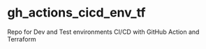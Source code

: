 # gh_actions_cicd_env_tf

Repo for Dev and Test environments CI/CD with GitHub Action and Terraform
